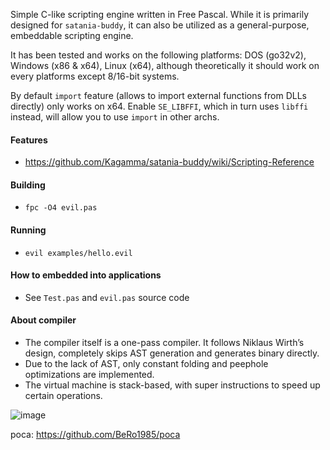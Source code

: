Simple C-like scripting engine written in Free Pascal. While it is primarily designed for `satania-buddy`, it can also be utilized as a general-purpose, embeddable scripting engine.

It has been tested and works on the following platforms: DOS (go32v2), Windows (x86 & x64), Linux (x64), although theoretically it should work on every platforms except 8/16-bit systems.

By default `import` feature (allows to import external functions from DLLs directly) only works on x64. Enable `SE_LIBFFI`, which in turn uses `libffi` instead, will allow you to use `import` in other archs.

#### Features
- https://github.com/Kagamma/satania-buddy/wiki/Scripting-Reference

#### Building
- `fpc -O4 evil.pas`

#### Running
- `evil examples/hello.evil`

#### How to embedded into applications
- See `Test.pas` and `evil.pas` source code

#### About compiler
- The compiler itself is a one-pass compiler. It follows Niklaus Wirth’s design, completely skips AST generation and generates binary directly.
- Due to the lack of AST, only constant folding and peephole optimizations are implemented.
- The virtual machine is stack-based, with super instructions to speed up certain operations.

![image](https://github.com/user-attachments/assets/d5c7190e-babe-4ca4-845d-de63e3a05a46)

poca: https://github.com/BeRo1985/poca


